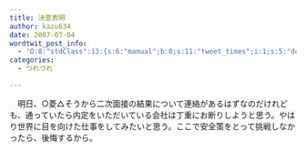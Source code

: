 ```yaml
---
title: 決意表明
author: kazu634
date: 2007-07-04
wordtwit_post_info:
  - 'O:8:"stdClass":13:{s:6:"manual";b:0;s:11:"tweet_times";i:1;s:5:"delay";i:0;s:7:"enabled";i:1;s:10:"separation";s:2:"60";s:7:"version";s:3:"3.7";s:14:"tweet_template";b:0;s:6:"status";i:2;s:6:"result";a:0:{}s:13:"tweet_counter";i:2;s:13:"tweet_log_ids";a:1:{i:0;i:3031;}s:9:"hash_tags";a:0:{}s:8:"accounts";a:1:{i:0;s:7:"kazu634";}}'
categories:
  - つれづれ

---
```

<div class="section">
<p>
    　明日、○菱△そうから二次面接の結果について連絡があるはずなのだけれども、通っていたら内定をいただいている会社は丁重にお断りしようと思う。やはり世界に目を向けた仕事をしてみたいと思う。ここで安全策をとって挑戦しなかったら、後悔するから。
</p>
</div>
